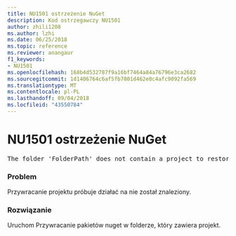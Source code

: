 ```yaml
---
title: NU1501 ostrzeżenie NuGet
description: Kod ostrzegawczy NU1501
author: zhili1208
ms.author: lzhi
ms.date: 06/25/2018
ms.topic: reference
ms.reviewer: anangaur
f1_keywords:
- NU1501
ms.openlocfilehash: 168b4d532787f9a16bf7464a84a76796e3ca2682
ms.sourcegitcommit: 1d1406764c6af5fb7801d462e0c4afc9092fa569
ms.translationtype: MT
ms.contentlocale: pl-PL
ms.lasthandoff: 09/04/2018
ms.locfileid: "43550784"
---
```

# <a name="nuget-warning-nu1501"></a>NU1501 ostrzeżenie NuGet

<pre>The folder 'FolderPath' does not contain a project to restore.</pre>


### <a name="issue"></a>Problem
Przywracanie projektu próbuje działać na nie został znaleziony. 

### <a name="solution"></a>Rozwiązanie
Uruchom Przywracanie pakietów nuget w folderze, który zawiera projekt. 
